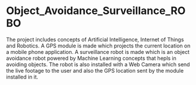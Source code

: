 # Object_Avoidance_Surveillance_ROBO
The project includes concepts of Artificial Intelligence, Internet of Things and Robotics. A GPS module is made which projects the current location on a mobile phone application. A surveillance robot is made which is an object avoidance robot powered by Machine Learning concepts that hepls in avoiding objects. The robot is also installed with a Web Camera which send the live footage to the user and also the GPS location sent by the module installed in it.
